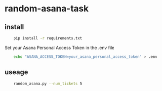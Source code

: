# random-asana-task

## install

``` bash
    pip install -r requirements.txt
```

Set your Asana Personal Access Token in the .env file

``` bash
    echo "ASANA_ACCESS_TOKEN=your_asana_personal_access_token" > .env
```

## useage

``` bash
    random_asana.py --num_tickets 5
```
